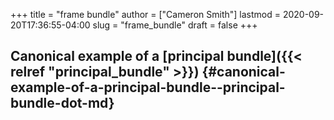 +++
title = "frame bundle"
author = ["Cameron Smith"]
lastmod = 2020-09-20T17:36:55-04:00
slug = "frame_bundle"
draft = false
+++

## Canonical example of a [principal bundle]({{< relref "principal_bundle" >}}) {#canonical-example-of-a-principal-bundle--principal-bundle-dot-md}
